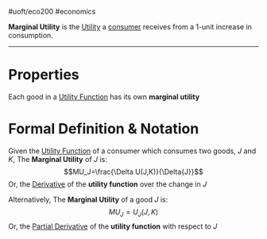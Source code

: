 #uoft/eco200 #economics 

**Marginal Utility** is the [Utility](Utility.md) a [consumer](consumer) receives from a 1-unit increase in consumption.

---
# Properties
Each good in a [Utility Function](Utility%20Function.md) has its own **marginal utility**
# Formal Definition & Notation
Given the [Utility Function](Utility%20Function.md) of a consumer which consumes two goods, $J$ and $K$,
The **Marginal Utility** of $J$ is:
$$MU_J=\frac{\Delta U(J,K)}{\Delta{J}}$$Or, the [Derivative](../../Math/MAT235%20Notes/Derivative.md) of the **utility function** over the change in $J$

Alternatively, The **Marginal Utility** of a good $J$ is: $$MU_{J}=U_{J}(J,K)$$
Or, the [Partial Derivative](../../Math/MAT235%20Notes/Partial%20Derivative.md) of the **utility function** with respect to $J$


